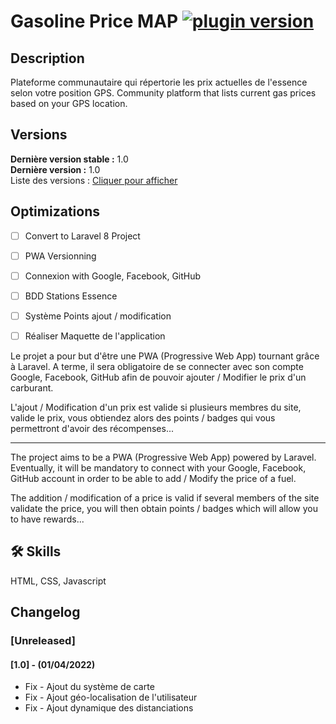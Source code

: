 # Gasoline Price MAP  [![plugin version](https://img.shields.io/badge/version-v1.0.3-color.svg)](https://github.com/Loubal70/gasoline-price-map/releases/latest)

## Description

Plateforme communautaire qui répertorie les prix actuelles de l'essence selon votre position GPS.
Community platform that lists current gas prices based on your GPS location.

## Versions

**Dernière version stable :** 1.0 <br>
**Dernière version :** 1.0<br>
Liste des versions : [Cliquer pour afficher](https://github.com/Loubal70/gasoline-price-map/tags)


## Optimizations

- [ ] Convert to Laravel 8 Project
- [ ] PWA Versionning
- [ ] Connexion with Google, Facebook, GitHub
- [ ] BDD Stations Essence
- [ ] Système Points ajout / modification

- [ ] Réaliser Maquette de l'application

Le projet a pour but d'être une PWA (Progressive Web App) tournant grâce à Laravel. A terme, il sera obligatoire de se connecter avec son compte Google, Facebook, GitHub afin de pouvoir ajouter / Modifier le prix d'un carburant. 

L'ajout / Modification d'un prix est valide si plusieurs membres du site, valide le prix, vous obtiendez alors des points / badges qui vous permettront d'avoir des récompenses...

---

The project aims to be a PWA (Progressive Web App) powered by Laravel. Eventually, it will be mandatory to connect with your Google, Facebook, GitHub account in order to be able to add / Modify the price of a fuel.

The addition / modification of a price is valid if several members of the site validate the price, you will then obtain points / badges which will allow you to have rewards...


## 🛠 Skills
HTML, CSS, Javascript

## Changelog

### [Unreleased]

#### [1.0] - (01/04/2022)

* Fix - Ajout du système de carte
* Fix - Ajout géo-localisation de l'utilisateur
* Fix - Ajout dynamique des distanciations

